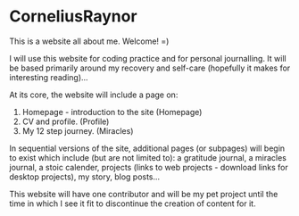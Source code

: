 # CorneliusRaynor
This is a website all about me. Welcome! =)

I will use this website for coding practice and for personal journalling. It will be based primarily around my recovery and self-care (hopefully it makes for interesting reading)...

At its core, the website will include a page on:
1. Homepage - introduction to the site (Homepage)
2. CV and profile. (Profile)
3. My 12 step journey. (Miracles)

In sequential versions of the site, additional pages (or subpages) will begin to exist which include (but are not limited to): a gratitude journal, a miracles journal, a stoic calender, projects (links to web projects - download links for desktop projects), my story, blog posts...

This website will have one contributor and will be my pet project until the time in which I see it fit to discontinue the creation of content for it.
